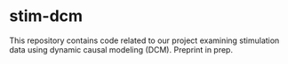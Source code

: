 # stim-dcm
This repository contains code related to our project examining stimulation data using dynamic causal modeling (DCM). Preprint in prep.
